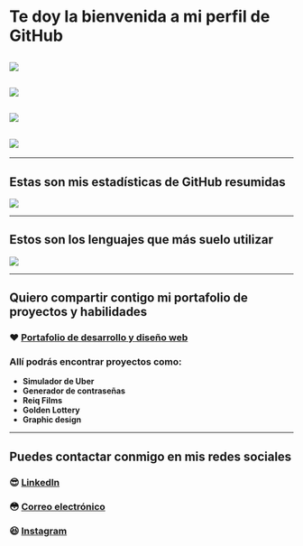 # Te doy la bienvenida a mi perfil de GitHub
## <img src="https://img.shields.io/static/v1?label=Nombre&message=Hernan&color=informational"> 

## <img src="https://img.shields.io/static/v1?label=Apellidos&message=Demorizi Ureña&color=ffffff"> 

## <img src="https://img.shields.io/static/v1?label=Nacionalidad&message=Dominicano&color=ff0000"> 

## <img src="https://img.shields.io/static/v1?label=Ocupación&message=Desarrollador y diseñador web&color=informational"> 

___

## Estas son mis estadísticas de GitHub resumidas
<img src = "https://github-readme-stats.vercel.app/api?username=hernanreiq&show_icons=true&theme=tokyonight&line_height=27">

___

## Estos son los lenguajes que más suelo utilizar
<img src="https://github-readme-stats.vercel.app/api/top-langs/?username=hernanreiq&layout=compact&show_icons=true&langs_count=10,html&theme=tokyonight" />

___

## Quiero compartir contigo mi portafolio de proyectos y habilidades

### :heart: [Portafolio de desarrollo y diseño web](https://bit.ly/hernanreiq)

### Allí podrás encontrar proyectos como:
* **Simulador de Uber**
* **Generador de contraseñas**
* **Reiq Films**
* **Golden Lottery**
* **Graphic design**

___

## Puedes contactar conmigo en mis redes sociales
### :sunglasses: [LinkedIn](https://www.linkedin.com/in/hernan-demorizi-ure%C3%B1a-4430031b1/) 
### :flushed: [Correo electrónico](mailto:hernandemure1202@gmail.com) 
### :laughing: [Instagram](https://www.instagram.com/hernan.reiq/) 